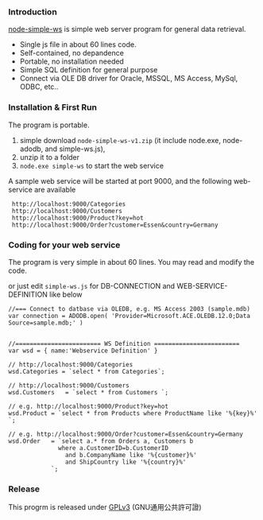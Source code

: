 ### Introduction

[node-simple-ws](https://github.com/casualwriter/node-simple-ws) is simple web server program for general data retrieval.

* Single js file in about 60 lines code.
* Self-contained, no depandence 
* Portable, no installation needed
* Simple SQL definition for general purpose
* Connect via OLE DB driver for Oracle, MSSQL, MS Access, MySql, ODBC, etc..  


### Installation & First Run

The program is portable. 

1. simple download ``node-simple-ws-v1.zip`` (it include node.exe, node-adodb, and simple-ws.js), 
2. unzip it to a folder
3. ``node.exe simple-ws`` to start the web service

A sample web service will be started at port 9000, and the following web-service are available

~~~
 http://localhost:9000/Categories
 http://localhost:9000/Customers
 http://localhost:9000/Product?key=hot
 http://localhost:9000/Order?customer=Essen&country=Germany   
~~~


### Coding for your web service

The program is very simple in about 60 lines. You may read and modify the code.

or just edit ``simple-ws.js`` for DB-CONNECTION and WEB-SERVICE-DEFINITION like below

~~~
//=== Connect to datbase via OLEDB, e.g. MS Access 2003 (sample.mdb)
var connection = ADODB.open( 'Provider=Microsoft.ACE.OLEDB.12.0;Data Source=sample.mdb;' )


//======================== WS Definition ========================
var wsd = { name:'Webservice Definition' }

// http://localhost:9000/Categories
wsd.Categories = `select * from Categories`;

// http://localhost:9000/Customers
wsd.Customers	= `select * from Customers `;

// e.g. http://localhost:9000/Product?key=hot
wsd.Product	= `select * from Products where ProductName like '%{key}%' `;

// e.g. http://localhost:9000/Order?customer=Essen&country=Germany
wsd.Order	= `select a.* from Orders a, Customers b 
              where a.CustomerID=b.CustomerID 
                and b.CompanyName like '%{customer}%' 
                and ShipCountry like '%{country}%' 
            `;

~~~


### Release

This progrm is released under [GPLv3](https://www.gnu.org/licenses/gpl-3.0.txt) (GNU通用公共許可證)

